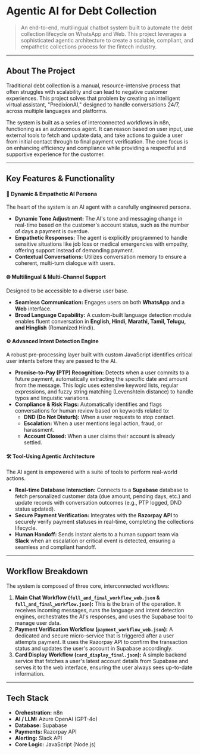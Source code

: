# Agentic AI for Debt Collection

> An end-to-end, multilingual chatbot system built to automate the debt collection lifecycle on WhatsApp and Web. This project leverages a sophisticated agentic architecture to create a scalable, compliant, and empathetic collections process for the fintech industry.

---

## About The Project

Traditional debt collection is a manual, resource-intensive process that often struggles with scalability and can lead to negative customer experiences. This project solves that problem by creating an intelligent virtual assistant, "PredixionAI," designed to handle conversations 24/7, across multiple languages and platforms.

The system is built as a series of interconnected workflows in n8n, functioning as an autonomous agent. It can reason based on user input, use external tools to fetch and update data, and take actions to guide a user from initial contact through to final payment verification. The core focus is on enhancing efficiency and compliance while providing a respectful and supportive experience for the customer.

---

## Key Features & Functionality

#### 🤖 Dynamic & Empathetic AI Persona
The heart of the system is an AI agent with a carefully engineered persona.
-   **Dynamic Tone Adjustment:** The AI's tone and messaging change in real-time based on the customer's account status, such as the number of days a payment is overdue.
-   **Empathetic Responses:** The agent is explicitly programmed to handle sensitive situations like job loss or medical emergencies with empathy, offering support instead of demanding payment.
-   **Contextual Conversations:** Utilizes conversation memory to ensure a coherent, multi-turn dialogue with users.

#### 🌐 Multilingual & Multi-Channel Support
Designed to be accessible to a diverse user base.
-   **Seamless Communication:** Engages users on both **WhatsApp** and a **Web** interface.
-   **Broad Language Capability:** A custom-built language detection module enables fluent conversation in **English, Hindi, Marathi, Tamil, Telugu, and Hinglish** (Romanized Hindi).

#### ⚙️ Advanced Intent Detection Engine
A robust pre-processing layer built with custom JavaScript identifies critical user intents before they are passed to the AI.
-   **Promise-to-Pay (PTP) Recognition:** Detects when a user commits to a future payment, automatically extracting the specific date and amount from the message. This logic uses extensive keyword lists, regular expressions, and fuzzy string matching (Levenshtein distance) to handle typos and linguistic variations.
-   **Compliance & Risk Flags:** Automatically identifies and flags conversations for human review based on keywords related to:
    -   **DND (Do Not Disturb):** When a user requests to stop contact.
    -   **Escalation:** When a user mentions legal action, fraud, or harassment.
    -   **Account Closed:** When a user claims their account is already settled.

#### 🛠️ Tool-Using Agentic Architecture
The AI agent is empowered with a suite of tools to perform real-world actions.
-   **Real-time Database Interaction:** Connects to a **Supabase** database to fetch personalized customer data (due amount, pending days, etc.) and update records with conversation outcomes (e.g., PTP logged, DND status updated).
-   **Secure Payment Verification:** Integrates with the **Razorpay API** to securely verify payment statuses in real-time, completing the collections lifecycle.
-   **Human Handoff:** Sends instant alerts to a human support team via **Slack** when an escalation or critical event is detected, ensuring a seamless and compliant handoff.

---

## Workflow Breakdown

The system is composed of three core, interconnected workflows:

1.  **Main Chat Workflow (`full_and_final_workflow_web.json` & `full_and_final_workflow.json`):** This is the brain of the operation. It receives incoming messages, runs the language and intent detection engines, orchestrates the AI's responses, and uses the Supabase tool to manage user data.
2.  **Payment Verification Workflow (`payment_workflow_web.json`):** A dedicated and secure micro-service that is triggered after a user attempts payment. It uses the Razorpay API to confirm the transaction status and updates the user's account in Supabase accordingly.
3.  **Card Display Workflow (`card_display_final.json`):** A simple backend service that fetches a user's latest account details from Supabase and serves it to the web interface, ensuring the user always sees up-to-date information.

---

## Tech Stack

-   **Orchestration:** n8n
-   **AI / LLM:** Azure OpenAI (GPT-4o)
-   **Database:** Supabase
-   **Payments:** Razorpay API
-   **Alerting:** Slack API
-   **Core Logic:** JavaScript (Node.js)
